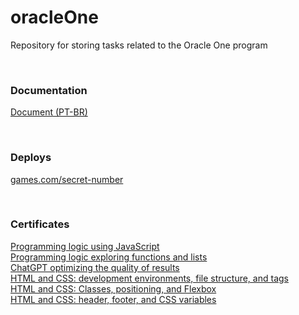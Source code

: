 # oracleOne
Repository for storing tasks related to the Oracle One program

<br>

### Documentation
[Document (PT-BR) ](https://docs.google.com/document/d/1lhFHmpc7zn_G7GacgSaeY6PenDpJsFKMlsPD_1AGZQ4/edit?usp=sharing)

<br>

### Deploys
[games.com/secret-number](https://jogo-livid-three.vercel.app/)

<br>

### Certificates
[Programming logic using JavaScript](https://drive.google.com/file/d/1TOMHgf7DUJpVRcaouR8zlubKCzK-13Zf/view?usp=drive_link)<br>
[Programming logic exploring functions and lists](https://drive.google.com/file/d/1Lt-yg36rTveyH-OsDHogngA7t-6IKF21/view?usp=drive_link)<br>
[ChatGPT optimizing the quality of results](https://drive.google.com/file/d/1pV6caQ98V1zMVLxCZazwq6YfKeK_IEff/view?usp=drive_link)<br>
[HTML and CSS: development environments, file structure, and tags](https://drive.google.com/file/d/1_hNbHVYskP84gXmlL6nDlo-ANiDnSsy6/view?usp=drive_link)<br>
[HTML and CSS: Classes, positioning, and Flexbox](https://drive.google.com/file/d/1Dgp4a-vf-AQCKEoWavFvLBZSLEgOwvIZ/view?usp=drive_link)<br>
[HTML and CSS: header, footer, and CSS variables](https://drive.google.com/file/d/1wOC6TA4CYxyauTEA0sgggTUrahZ7T-Mv/view?usp=drive_link)<br>
